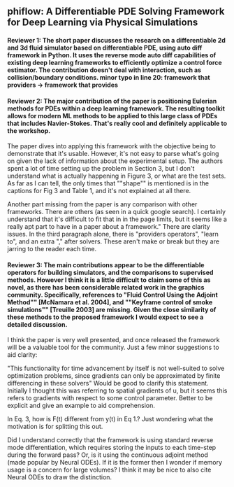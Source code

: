 ## phiflow: A Differentiable PDE Solving Framework for Deep Learning via Physical Simulations

#### Reviewer 1: The short paper discusses the research on a differentiable 2d and 3d fluid simulator based on differentiable PDE, using auto diff framework in Python. It uses the reverse mode auto diff capabilities of existing deep learning frameworks to efficiently optimize a control force estimator. The contribution doesn't deal with interaction, such as collision/boundary conditions.	minor typo in line 20: framework that providers -> framework that provides

#### Reviewer 2: The major contribution of the paper is positioning Eulerian methods for PDEs within a deep learning framework. The resulting toolkit allows for modern ML methods to be applied to this large class of PDEs that includes Navier-Stokes. That's really cool and definitely applicable to the workshop.

The paper dives into applying this framework with the objective being to demonstrate that it's usable. However, it's not easy to parse what's going on given the lack of information about the experimental setup. The authors spent a lot of time setting up the problem in Section 3, but I don't understand what is actually happening in Figure 3, or what are the test sets. As far as I can tell, the only times that ""shape"" is mentioned is in the captions for Fig 3 and Table 1, and it's not explained at all there.

Another part missing from the paper is any comparison with other frameworks. There are others (as seen in a quick google search). I certainly understand that it's difficult to fit that in in the page limits, but it seems like a really apt part to have in a paper about a framework."	There are clarity issues. In the third paragraph alone, there is "providers operators", "learn   to", and an extra "," after solvers. These aren't make or break but they are jarring to the reader each time.

#### Reviewer 3: The main contributions appear to be the differentiable operators for building simulators, and the comparisons to supervised methods. However I think it is a little difficult to claim some of this as novel, as there has been considerable related work in the graphics community. Specifically, references to "Fluid Control Using the Adjoint Method"" [McNamara et al. 2004], and ""Keyframe control of smoke simulations"" [Treuille 2003] are missing. Given the close similarity of these methods to the proposed framework I would expect to see a detailed discussion.

I think the paper is very well presented, and once released the framework will be a valuable tool for the community. Just a few minor suggestions to aid clarity:

"This functionality for time advancement by itself is not well-suited to solve optimization problems, since gradients can only be approximated by finite differencing in these solvers"
Would be good to clarify this statement. Initially I thought this was referring to spatial gradients of u, but it seems this refers to gradients with respect to some control parameter. Better to be explicit and give an example to aid comprehension.

In Eq. 3, how is F(t) different from y(t) in Eq 1.? Just wondering what the motivation is for splitting this out.

Did I understand correctly that the framework is using standard reverse mode differentiation, which requires storing the inputs to each time-step during the forward pass? Or, is it using the continuous adjoint method (made popular by Neural ODEs). If it is the former then I wonder if memory usage is a concern for large volumes? I think it may be nice to also cite Neural ODEs to draw the distinction.